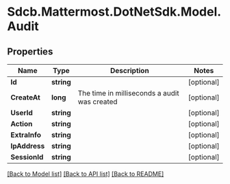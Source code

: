 # Sdcb.Mattermost.DotNetSdk.Model.Audit
## Properties

Name | Type | Description | Notes
------------ | ------------- | ------------- | -------------
**Id** | **string** |  | [optional] 
**CreateAt** | **long** | The time in milliseconds a audit was created | [optional] 
**UserId** | **string** |  | [optional] 
**Action** | **string** |  | [optional] 
**ExtraInfo** | **string** |  | [optional] 
**IpAddress** | **string** |  | [optional] 
**SessionId** | **string** |  | [optional] 

[[Back to Model list]](../README.md#documentation-for-models) [[Back to API list]](../README.md#documentation-for-api-endpoints) [[Back to README]](../README.md)


